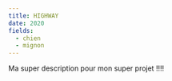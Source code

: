 ```yaml
---
title: HIGHWAY
date: 2020
fields:
  - chien
  - mignon
---
```


Ma super description pour mon super projet !!!!